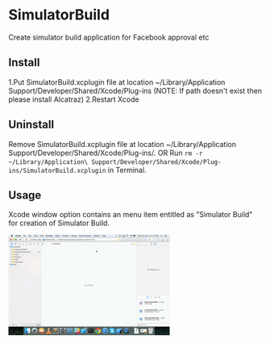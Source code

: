# SimulatorBuild
Create simulator build application for Facebook approval etc

## Install
1.Put SimulatorBuild.xcplugin file at location ~/Library/Application Support/Developer/Shared/Xcode/Plug-ins
(NOTE: If path doesn't exist then please install Alcatraz)
2.Restart Xcode

## Uninstall
Remove SimulatorBuild.xcplugin file at location ~/Library/Application Support/Developer/Shared/Xcode/Plug-ins/.
OR 
Run `rm -r ~/Library/Application\ Support/Developer/Shared/Xcode/Plug-ins/SimulatorBuild.xcplugin` in Terminal.

## Usage
Xcode window option contains an menu item entitled as "Simulator Build" for creation of Simulator Build.

![Screenshot](https://github.com/Minal91/SimulatorBuild/blob/master/CreateSimulatorBuild.gif)

